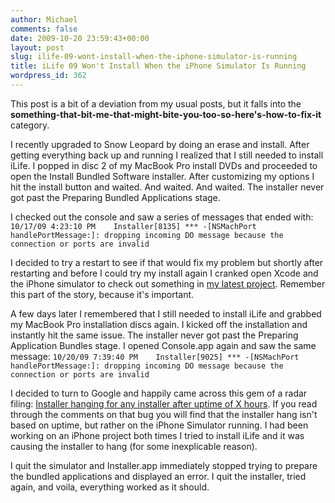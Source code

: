 ```yaml
---
author: Michael
comments: false
date: 2009-10-20 23:59:43+00:00
layout: post
slug: ilife-09-wont-install-when-the-iphone-simulator-is-running
title: iLife 09 Won't Install When the iPhone Simulator Is Running
wordpress_id: 362
---
```


This post is a bit of a deviation from my usual posts, but it falls into the **something-that-bit-me-that-might-bite-you-too-so-here's-how-to-fix-it** category.

I recently upgraded to Snow Leopard by doing an erase and install.  After getting everything back up and running I realized that I still needed to install iLife.  I popped in disc 2 of my MacBook Pro install DVDs and proceeded to open the Install Bundled Software installer.  After customizing my options I hit the install button and waited. And waited. And waited.  The installer never got past the Preparing Bundled Applications stage.

I checked out the console and saw a series of messages that ended with:
`10/17/09 4:23:10 PM	Installer[8135]	*** -[NSMachPort handlePortMessage:]: dropping incoming DO message because the connection or ports are invalid`

I decided to try a restart to see if that would fix my problem but shortly after restarting and before I could try my install again I cranked open Xcode and the iPhone simulator to check out something in [my latest project](http://www.getsportsbookapp.com/).  Remember this part of the story, because it's important.

A few days later I remembered that I still needed to install iLife and grabbed my MacBook Pro installation discs again. I kicked off the installation and instantly hit the same issue.  The installer never got past the Preparing Application Bundles stage.  I opened Console.app again and saw the same message:
`10/20/09 7:39:40 PM	Installer[9025]	*** -[NSMachPort handlePortMessage:]: dropping incoming DO message because the connection or ports are invalid`

I decided to turn to Google and happily came across this gem of a radar filing: [Installer hanging for any installer after uptime of X hours](http://www.openradar.appspot.com/7105069).  If you read through the comments on that bug you will find that the installer hang isn't based on uptime, but rather on the iPhone Simulator running.  I had been working on an iPhone project both times I tried to install iLife and it was causing the installer to hang (for some inexplicable reason).

I quit the simulator and Installer.app immediately stopped trying to prepare the bundled applications and displayed an error.  I quit the installer, tried again, and voila, everything worked as it should.

